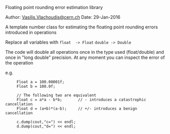 Floating point rounding error estimation library

Author:	Vasilis.Vlachoudis@cern.ch
Date:	29-Jan-2016

A template number class for estimating the floating point rounding
errors introduced in operations

Replace all variables with
     `float  -> Float`
     `double -> Double`

The code will double all operations once in the type used (float/double)
and once in "long double" precision.
At any moment you can inspect the error of the operation

e.g.
```
     Float a = 100.00001f;
     Float b = 100.0f;

     // The following two are equivalent
     Float c = a*a - b*b;		// - introduces a catastrophic cancellation
     Float d = (a+b)*(a-b);		// +/- introduces a benign cancellation

     c.dump(cout,"c=") << endl;
     d.dump(cout,"d=") << endl;
```

